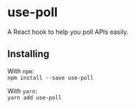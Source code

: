 # use-poll
A React hook to help you poll APIs easily.

## Installing
With `npm`: \
`npm install --save use-poll`

With `yarn`: \
`yarn add use-poll`

